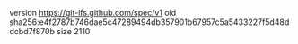 version https://git-lfs.github.com/spec/v1
oid sha256:e4f2787b746dae5c47289494db357901b67957c5a5433227f5d48ddcbd7f870b
size 2110
